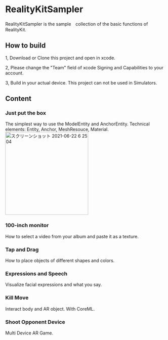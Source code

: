 # RealityKitSampler

RealityKitSampler is the sample　collection of the basic functions of RealityKit.

## How to build
1, Download or Clone this project and open in xcode.

2, Please change the "Team" field of xcode Signing and Capabilities to your account.

3, Build in your actual device. This project can not be used in Simulators.

## Content

### Just put the box
The simplest way to use the ModelEntity and AnchorEntity.
Technical elements: Entity, Anchor, MeshResouce, Material.
<img width="262" alt="スクリーンショット 2021-06-22 6 25 04" src="https://user-images.githubusercontent.com/23278992/122830079-cc028c80-d322-11eb-87a3-8aa4803860a4.png">

### 100-inch monitor
How to select a video from your album and paste it as a texture.

### Tap and Drag

How to place objects of different shapes and colors.

### Expressions and Speech

Visualize facial expressions and what you say.

### Kill Move

Interact body and AR object. With CoreML.

### Shoot Opponent Device

Multi Device AR Game.
